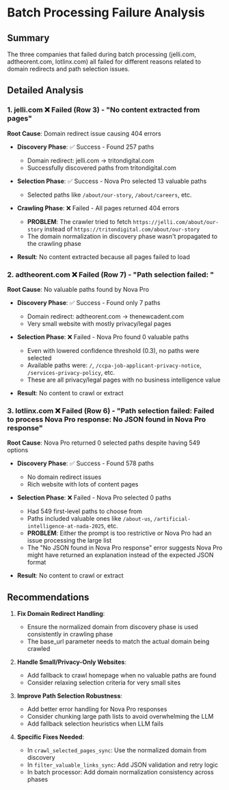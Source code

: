 # Batch Processing Failure Analysis

## Summary

The three companies that failed during batch processing (jelli.com, adtheorent.com, lotlinx.com) all failed for different reasons related to domain redirects and path selection issues.

## Detailed Analysis

### 1. jelli.com ❌ Failed (Row 3) - "No content extracted from pages"

**Root Cause**: Domain redirect issue causing 404 errors

- **Discovery Phase**: ✅ Success - Found 257 paths
  - Domain redirect: jelli.com → tritondigital.com
  - Successfully discovered paths from tritondigital.com
  
- **Selection Phase**: ✅ Success - Nova Pro selected 13 valuable paths
  - Selected paths like `/about/our-story`, `/about/careers`, etc.
  
- **Crawling Phase**: ❌ Failed - All pages returned 404 errors
  - **PROBLEM**: The crawler tried to fetch `https://jelli.com/about/our-story` instead of `https://tritondigital.com/about/our-story`
  - The domain normalization in discovery phase wasn't propagated to the crawling phase
  
- **Result**: No content extracted because all pages failed to load

### 2. adtheorent.com ❌ Failed (Row 7) - "Path selection failed: "

**Root Cause**: No valuable paths found by Nova Pro

- **Discovery Phase**: ✅ Success - Found only 7 paths
  - Domain redirect: adtheorent.com → thenewcadent.com
  - Very small website with mostly privacy/legal pages
  
- **Selection Phase**: ❌ Failed - Nova Pro found 0 valuable paths
  - Even with lowered confidence threshold (0.3), no paths were selected
  - Available paths were: `/`, `/ccpa-job-applicant-privacy-notice`, `/services-privacy-policy`, etc.
  - These are all privacy/legal pages with no business intelligence value
  
- **Result**: No content to crawl or extract

### 3. lotlinx.com ❌ Failed (Row 6) - "Path selection failed: Failed to process Nova Pro response: No JSON found in Nova Pro response"

**Root Cause**: Nova Pro returned 0 selected paths despite having 549 options

- **Discovery Phase**: ✅ Success - Found 578 paths
  - No domain redirect issues
  - Rich website with lots of content pages
  
- **Selection Phase**: ❌ Failed - Nova Pro selected 0 paths
  - Had 549 first-level paths to choose from
  - Paths included valuable ones like `/about-us`, `/artificial-intelligence-at-nada-2025`, etc.
  - **PROBLEM**: Either the prompt is too restrictive or Nova Pro had an issue processing the large list
  - The "No JSON found in Nova Pro response" error suggests Nova Pro might have returned an explanation instead of the expected JSON format
  
- **Result**: No content to crawl or extract

## Recommendations

1. **Fix Domain Redirect Handling**:
   - Ensure the normalized domain from discovery phase is used consistently in crawling phase
   - The base_url parameter needs to match the actual domain being crawled

2. **Handle Small/Privacy-Only Websites**:
   - Add fallback to crawl homepage when no valuable paths are found
   - Consider relaxing selection criteria for very small sites

3. **Improve Path Selection Robustness**:
   - Add better error handling for Nova Pro responses
   - Consider chunking large path lists to avoid overwhelming the LLM
   - Add fallback selection heuristics when LLM fails

4. **Specific Fixes Needed**:
   - In `crawl_selected_pages_sync`: Use the normalized domain from discovery
   - In `filter_valuable_links_sync`: Add JSON validation and retry logic
   - In batch processor: Add domain normalization consistency across phases